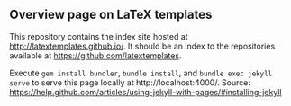 ## Overview page on LaTeX templates

This repository contains the index site hosted at http://latextemplates.github.io/.
It should be an index to the repositories available at https://github.com/latextemplates.

Execute `gem install bundler`, `bundle install`, and `bundle exec jekyll serve` to serve this page locally at http://localhost:4000/.
Source: https://help.github.com/articles/using-jekyll-with-pages/#installing-jekyll
